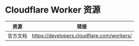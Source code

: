 # Cloudflare Worker 资源
| 资源 | 链接 |
| --- | --- |
| 官方文档 | https://developers.cloudflare.com/workers/ |
